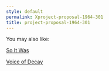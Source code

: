 ```yaml
---
style: default
permalink: Xproject-proposal-1964-301
title: project-proposal-1964-301
---
```

You may also like:

[So It Was](http://scp-wiki.net/so-it-was)

[Voice of Decay](http://scp-wiki.net/voice-of-decay)
